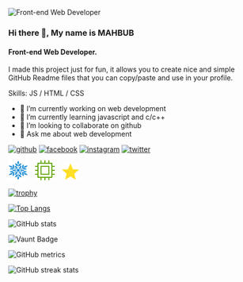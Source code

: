 ![Front-end Web Developer](https://www.interviewbit.com/blog/wp-content/uploads/2021/08/cover1.jpg)

### Hi there 👋, My name is MAHBUB
#### Front-end Web Developer.

I made this project just for fun, it allows you to create nice and simple GitHub Readme files that you can copy/paste and use in your profile.

Skills:  JS / HTML / CSS

- 🔭 I’m currently working on web development 
- 🌱 I’m currently learning javascript and c/c++ 
- 👯 I’m looking to collaborate on github 
- 💬 Ask me about web development 


[<img src='https://cdn.jsdelivr.net/npm/simple-icons@3.0.1/icons/github.svg' alt='github' height='40'>](https://github.com/mahbub200314)  [<img src='https://cdn.jsdelivr.net/npm/simple-icons@3.0.1/icons/facebook.svg' alt='facebook' height='40'>](https://www.facebook.com/mahbub20038)  [<img src='https://cdn.jsdelivr.net/npm/simple-icons@3.0.1/icons/instagram.svg' alt='instagram' height='40'>](https://www.instagram.com/mahbub20038/)  [<img src='https://cdn.jsdelivr.net/npm/simple-icons@3.0.1/icons/twitter.svg' alt='twitter' height='40'>](https://twitter.com/mahbub2003814)  

<a href='https://archiveprogram.github.com/'><img src='https://raw.githubusercontent.com/acervenky/animated-github-badges/master/assets/acbadge.gif' width='40' height='40'></a> <a href='https://docs.github.com/en/developers'><img src='https://raw.githubusercontent.com/acervenky/animated-github-badges/master/assets/devbadge.gif' width='40' height='40'></a> <a href='https://stars.github.com/'><img src='https://raw.githubusercontent.com/acervenky/animated-github-badges/master/assets/starbadge.gif' width='35' height='35'></a> 

[![trophy](https://github-profile-trophy.vercel.app/?username=mahbub200314)](https://github.com/ryo-ma/github-profile-trophy)

[![Top Langs](https://github-readme-stats.vercel.app/api/top-langs/?username=mahbub200314)](https://github.com/anuraghazra/github-readme-stats)

![GitHub stats](https://github-readme-stats.vercel.app/api?username=mahbub200314&show_icons=true&count_private=true)  

![Vaunt Badge](https://api.vaunt.dev/v1/github/entities/mahbub200314/contributions?format=svg&private=true)  

![GitHub metrics](https://metrics.lecoq.io/mahbub200314)  

![GitHub streak stats](https://streak-stats.demolab.com/?user=mahbub200314)  


  
